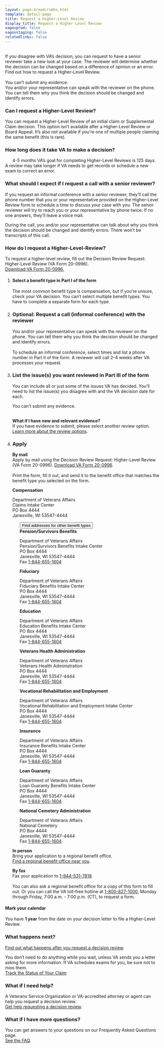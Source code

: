 ```yaml
---
layout: page-breadcrumbs.html
template: detail-page
title: Request a Higher-Level Review
display_title: Request a Higher-Level Review
vagovprod: false
vagovstaging: false
relatedlinks: false
---
```

<br>
<div itemprop="description" class="va-introtext">
If you disagree with VA’s decision, you can request to have a senior reviewer take a new look at your case. The reviewer will determine whether the decision can be changed based on a difference of opinion or an error. Find out how to request a Higher-Level Review.
</div>
<br>
<div class ="vads-u-display--flex vads-u-margin-y--1">
  <div class="vads-u-flex--auto">
    <span class="heading-level-3" style="margin-right: 1.5rem"><i class="fas fa-ban"></i></span>
  </div>
  <div class="vads-u-flex--1">    
      You can’t submit any evidence.
  </div>
</div>      
<div class ="vads-u-display--flex vads-u-margin-y--1">
  <div class="vads-u-flex--auto">
    <span class="heading-level-3" style="margin-right: 1.5rem"><i class="fas fa-phone"></i></span>  
  </div>
  <div class="vads-u-flex--1">  
    You and/or your representative can speak with the reviewer on the phone. You can tell them why you think the decision should be changed and identify errors.
  </div>
</div>    

<div class="feature" markdown="0">
  
### Can I request a Higher-Level Review?

You can request a Higher-Level Review of an initial claim or Supplemental Claim decision. This option isn’t available after a Higher-Level Review or Board Appeal. It’s also not available if you’re one of multiple people claiming the same benefit (this is rare).
</div>

### How long does it take VA to make a decision?
<div class="card information">
  <span class="number"><span class="heading-level-3"><i class="far fa-clock" style="margin-right: 1.5rem"></i> 4-5 months</span></span>
  <span class="description">VA’s goal for completing Higher-Level Reviews is 125 days. A review may take longer if VA needs to get records or schedule a new exam to correct an error.</span>
</div>

### What should I expect if I request a call with a senior reviewer?

If you request an informal conference with a senior reviewer, they’ll call the phone number that you or your representative provided on the Higher-Level Review form to schedule a time to discuss your case with you. The senior reviewer will try to reach you or your representative by phone twice. If no one answers, they’ll leave a voice mail. 

During the call, you and/or your representative can talk about why you think the decision should be changed and identify errors. There won’t be transcripts of this call.

### How do I request a Higher-Level-Review?
To request a higher-level review, fill out the Decision Review Request: Higher-Level Review (VA Form 20-0996). <br>
<a href="#">Download VA Form 20-0996.</a>

<ol class="process">
<li class="process-step list-one">

#### Select a benefit type in Part I of the form
The most common benefit type is compensation, but if you’re unsure, check your VA decision. You can’t select multiple benefit types. You have to complete a separate form for each type.

</li>

<li class="process-step list-two">

### Optional: Request a call (informal conference) with the reviewer
<div class ="vads-u-display--flex vads-u-margin-y--1">
  <div class="vads-u-flex--auto">
    <span class="heading-level-3" style="margin-right: 1.5rem"><i class="fas fa-phone"></i></span>
  </div>
  <div class="vads-u-flex--1">  
      You and/or your representative can speak with the reviewer on the phone. You can tell them why you think the decision should be changed and identify errors.
  </div>
</div>
<br>      
To schedule an informal conference, select times and list a phone number in Part II of the form. A reviewer will call 2-4 weeks after VA processes your request. 

</li>

<li class="process-step list-three">

### List the issue(s) you want reviewed in Part III of the form

You can include all or just some of the issues VA has decided. You’ll need to list the issue(s) you disagree with and the VA decision date for each.

[comment]: <> (Cannot find Font Awesome 5 icon to match no copy icon in markup)
<div class ="vads-u-display--flex vads-u-margin-y--1">
  <div class="vads-u-flex--auto">
    <span class="heading-level-3" style="margin-right: 1.5rem"><i class="far fa-times-circle"></i></span>
  </div>
  <div class="vads-u-flex--1">  
     You can’t submit any evidence.
  </div>
</div>      
<br>

__What if I have new and relevant evidence?__
<br>
If you have evidence to submit, please select another review option.
<br> 
[Learn more about the review options](/decision-reviews/).
</li>

<li class="process-step list-four">

### Apply
__By mail__
<br>
Apply by mail using the Decision Review Request: Higher-Level Review (VA Form 20-0996). <a href="#">Download VA Form 20-0996</a>.
<br>
<br>
Print the form, fill it out, and send it to the benefit office that matches the benefit type you selected on the form. 

<b>Compensation</b>
<p class="va-address-block">
Department of Veterans Affairs<br>
Claims Intake Center<br>
PO Box 4444<br>
Janesville, WI 53547-4444<br>

</p>

<ul class="usa-accordion" aria-multiselectable="true">
  <button class="usa-button-unstyled usa-accordion-button" aria-controls="VA-burials-survivor-spouse">Find addresses for other benefit types</button>
    <div id="VA-burials-survivor-spouse" class="usa-accordion-content" >

<div class ="vads-u-display--flex vads-u-flex-direction--row">
<div class ="vads-u-flex--1">
  <b>Pension/Survivors Benefits</b>
    <p class="va-address-block">
Department of Veterans Affairs<br>
Pension/Survivors Benefits Intake Center<br>
PO Box 4444<br>
Janesville, WI 53547-4444<br>
Fax <a href="tel:+1phonenumber">1-844-655-1604</a><br>
    </p>
</div>

<div class ="vads-u-flex--1">
  <b>Fiduciary</b>
    <p class="va-address-block">
Department of Veterans Affairs<br>
Fiduciary Benefits Intake Center<br>
PO Box 4444<br>
Janesville, WI 53547-4444<br>
Fax <a href="tel:+1phonenumber">1-844-655-1604</a><br>
    </p>
</div>
</div>

<div class ="vads-u-display--flex vads-u-flex-direction--row">
<div class ="vads-u-flex--1">
  <b>Education</b>
    <p class="va-address-block">
Department of Veterans Affairs<br>
Education Benefits Intake Center<br>
PO Box 4444<br>
Janesville, WI 53547-4444<br>
Fax <a href="tel:+1phonenumber">1-844-655-1604</a><br>
    </p>
</div>

<div class ="vads-u-flex--1">
  <b>Veterans Health Administration</b>
    <p class="va-address-block">
Department of Veterans Affairs<br>
Veterans Health Administration<br>
PO Box 4444<br>
Janesville, WI 53547-4444<br>
Fax <a href="tel:+1phonenumber">1-844-655-1604</a><br>
    </p>
</div>
</div>

<div class ="vads-u-display--flex vads-u-flex-direction--row">
<div class ="vads-u-flex--1">
  <b>Vocational Rehabilitation and Employment</b>
    <p class="va-address-block">
     Department of Veterans Affairs<br>
     Vocational Rehabilitation and Employment Intake Center<br>
     PO Box 4444<br>
     Janesville, WI 53547-4444<br>
     Fax <a href="tel:+1phonenumber">1-844-655-1604</a><br>
    </p>
</div>


<div class ="vads-u-flex--1">
  <b>Insurance</b>
    <p class="va-address-block">
Department of Veterans Affairs<br>
Insurance Benefits Intake Center<br>
PO Box 4444<br>
Janesville, WI 53547-4444<br>
Fax <a href="tel:+1phonenumber">1-844-655-1604</a><br>
    </p>
</div>
</div>

<div class ="vads-u-display--flex vads-u-flex-direction--row">
<div class ="vads-u-flex--1">
  <b>Loan Guaranty</b>
    <p class="va-address-block">
Department of Veterans Affairs<br>
Loan Guaranty Benefits Intake Center<br>
PO Box 4444<br>
Janesville, WI 53547-4444<br>
Fax <a href="tel:+1phonenumber">1-844-655-1604</a><br>
    </p>
</div>

<div class ="vads-u-flex--1">
  <b>National Cemetery Administration</b>
    <p class="va-address-block">
Department of Veterans Affairs<br>
National Cemetery <br>
PO Box 4444<br>
Janesville, WI 53547-4444<br>
Fax <a href="tel:+1phonenumber">1-844-655-1604</a><br>
    </p>
</div>
</div>

</div>
</ul>

__In person__
<br>
Bring your application to a regional benefit office. 
<br>
[Find a regional benefit office near you](/find-locations/).
<br>

__By fax__
<br>
Fax your application to <a href="tel:+1phonenumber">1-844-531-7818</a>.
<br>
<br>
You can also ask a regional benefit office for a copy of this form to fill out. Or you can call the VA toll-free hotline at <a href="tel:+1phonenumber">1-800-827-1000</a>, Monday through Friday, 7:00 a.m. - 7:00 p.m. (CT), to request a form.
</li>
</ol>
<div class="usa-alert usa-alert-info">
  <div class="usa-alert-body">
    <h4 class="usa-alert-heading">
      Mark your calendar 
    </h4>
    <p class="usa-alert-text">
      You have <b>1 year</b> from the date on your decision letter to file a Higher-Level Review.
    </p>
  </div>
</div>

### What happens next?
[Find out what happens after you request a decision review](/decision-reviews/after-you-request-review/). <br>

You don’t need to do anything while you wait, unless VA sends you a letter asking for more information. If VA schedules exams for you, be sure not to miss them.
<br>
<a href="/claim-or-appeal-status/" class="usa-button-primary">Track the Status of Your Claim </a>

### What if I need help?
A Veterans Service Organization or VA-accredited attorney or agent can help you request a decision review. <br>
[Get help requesting a decision review](/decision-reviews/get-help-with-review-request/).

### What if I have more questions?
You can get answers to your questions on our Frequently Asked Questions page. <br>
[See the FAQ](/decision-reviews/faq/).
